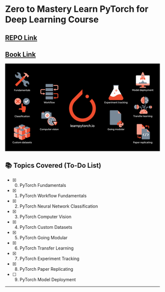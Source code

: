 #  Zero to Mastery Learn PyTorch for Deep Learning Course

## [**REPO Link**](https://github.com/mrdbourke/pytorch-deep-learning/)
## [**Book Link**](https://www.learnpytorch.io/)

![alt text](image.png)

## 📚 Topics Covered (To-Do List)

- [x] 00. PyTorch Fundamentals
- [x] 01. PyTorch Workflow Fundamentals
- [x] 02. PyTorch Neural Network Classification
- [x] 03. PyTorch Computer Vision
- [x] 04. PyTorch Custom Datasets
- [x] 05. PyTorch Going Modular
- [x] 06. PyTorch Transfer Learning
- [x] 07. PyTorch Experiment Tracking
- [x] 08. PyTorch Paper Replicating
- [ ] 09. PyTorch Model Deployment

---


